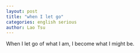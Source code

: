 ```yaml
---
layout: post
title: "when I let go"
categories: english serious
author: Lao Tsu
---
```


When I let go of what I am, I become what I might be.
